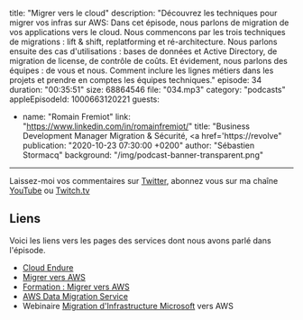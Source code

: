 title: "Migrer vers le cloud"
description: "Découvrez les techniques pour migrer vos infras sur AWS: Dans cet épisode, nous parlons de migration de vos applications vers le cloud. Nous commencons par les trois techniques de migrations : lift & shift, replatforming et ré-architecture. Nous parlons ensuite des cas d'utilisations : bases de données et Active Directory, de migration de license, de contrôle de coûts. Et évidement, nous parlons des équipes : de vous et nous. Comment inclure les lignes métiers dans les projets et prendre en comptes les équipes techniques."
episode: 34
duration: "00:35:51"
size: 68864546
file: "034.mp3"
category: "podcasts"
appleEpisodeId: 1000663120221
guests:
  - name: "Romain Fremiot"
    link: "https://www.linkedin.com/in/romainfremiot/"
    title: "Business Development Manager Migration & Sécurité, <a href='https://revolve"
publication: "2020-10-23 07:30:00 +0200"
author: "Sébastien Stormacq"
background: "/img/podcast-banner-transparent.png"
---

Laissez-moi vos commentaires sur [Twitter](https://twitter.com/sebsto), abonnez vous sur ma chaîne [YouTube](https://www.youtube.com/sebsto) ou [Twitch.tv](https://www.twitch.tv/sebAWS)

## Liens

Voici les liens vers les pages des services dont nous avons parlé dans l'épisode.

- [Cloud Endure](https://www.cloudendure.com/)
- [Migrer vers AWS](https://aws.amazon.com/fr/cloud-migration/)
- [Formation : Migrer vers AWS](https://aws.amazon.com/fr/training/course-descriptions/migrating/)
- [AWS Data Migration Service](https://aws.amazon.com/dms/)
- Webinaire [Migration d'Infrastructure Microsoft](https://blog.revolve.team/2020/03/25/webinar-microsoft-sur-aws/) vers AWS
